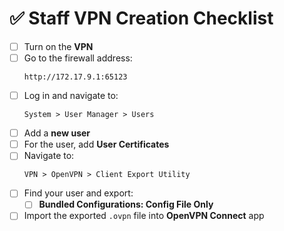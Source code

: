 # ✅ Staff VPN Creation Checklist

- [ ] Turn on the **VPN**  
- [ ] Go to the firewall address:  
  ```
  http://172.17.9.1:65123
  ```  
- [ ] Log in and navigate to:  
  ```
  System > User Manager > Users
  ```  
- [ ] Add a **new user**  
- [ ] For the user, add **User Certificates**  
- [ ] Navigate to:  
  ```
  VPN > OpenVPN > Client Export Utility
  ```  
- [ ] Find your user and export:  
  - [ ] **Bundled Configurations: Config File Only**  
- [ ] Import the exported `.ovpn` file into **OpenVPN Connect** app  
